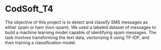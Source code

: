 # CodSoft_T4
The objective of this project is to detect and classify SMS messages as either spam or ham (non-spam). We used a labeled dataset of messages to build a machine learning model capable of identifying spam messages. The task involves transforming the text data, vectorizing it using TF-IDF, and then training a classification model.
